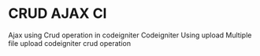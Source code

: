 # CRUD AJAX CI
Ajax using Crud operation in codeigniter
Codeigniter Using upload Multiple file upload
codeigniter crud operation
